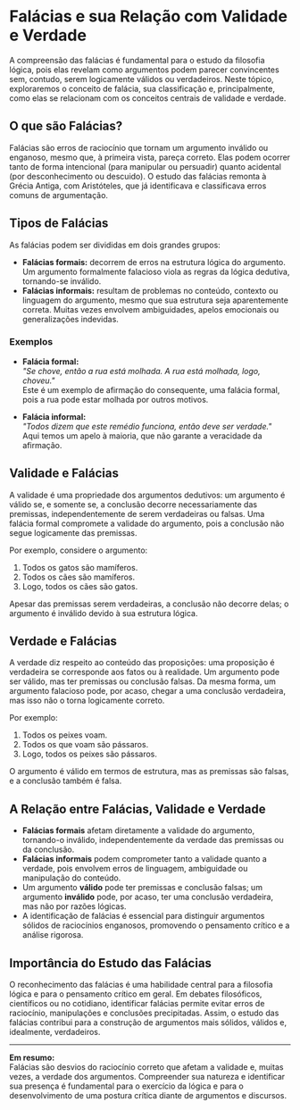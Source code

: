 # Falácias e sua Relação com Validade e Verdade

A compreensão das falácias é fundamental para o estudo da filosofia lógica, pois elas revelam como argumentos podem parecer convincentes sem, contudo, serem logicamente válidos ou verdadeiros. Neste tópico, exploraremos o conceito de falácia, sua classificação e, principalmente, como elas se relacionam com os conceitos centrais de validade e verdade.

## O que são Falácias?

Falácias são erros de raciocínio que tornam um argumento inválido ou enganoso, mesmo que, à primeira vista, pareça correto. Elas podem ocorrer tanto de forma intencional (para manipular ou persuadir) quanto acidental (por desconhecimento ou descuido). O estudo das falácias remonta à Grécia Antiga, com Aristóteles, que já identificava e classificava erros comuns de argumentação.

## Tipos de Falácias

As falácias podem ser divididas em dois grandes grupos:

- **Falácias formais:** decorrem de erros na estrutura lógica do argumento. Um argumento formalmente falacioso viola as regras da lógica dedutiva, tornando-se inválido.
- **Falácias informais:** resultam de problemas no conteúdo, contexto ou linguagem do argumento, mesmo que sua estrutura seja aparentemente correta. Muitas vezes envolvem ambiguidades, apelos emocionais ou generalizações indevidas.

### Exemplos

- **Falácia formal:**  
  _"Se chove, então a rua está molhada. A rua está molhada, logo, choveu."_  
  Este é um exemplo de afirmação do consequente, uma falácia formal, pois a rua pode estar molhada por outros motivos.

- **Falácia informal:**  
  _"Todos dizem que este remédio funciona, então deve ser verdade."_  
  Aqui temos um apelo à maioria, que não garante a veracidade da afirmação.

## Validade e Falácias

A validade é uma propriedade dos argumentos dedutivos: um argumento é válido se, e somente se, a conclusão decorre necessariamente das premissas, independentemente de serem verdadeiras ou falsas. Uma falácia formal compromete a validade do argumento, pois a conclusão não segue logicamente das premissas.

Por exemplo, considere o argumento:

1. Todos os gatos são mamíferos.  
2. Todos os cães são mamíferos.  
3. Logo, todos os cães são gatos.

Apesar das premissas serem verdadeiras, a conclusão não decorre delas; o argumento é inválido devido à sua estrutura lógica.

## Verdade e Falácias

A verdade diz respeito ao conteúdo das proposições: uma proposição é verdadeira se corresponde aos fatos ou à realidade. Um argumento pode ser válido, mas ter premissas ou conclusão falsas. Da mesma forma, um argumento falacioso pode, por acaso, chegar a uma conclusão verdadeira, mas isso não o torna logicamente correto.

Por exemplo:

1. Todos os peixes voam.  
2. Todos os que voam são pássaros.  
3. Logo, todos os peixes são pássaros.

O argumento é válido em termos de estrutura, mas as premissas são falsas, e a conclusão também é falsa.

## A Relação entre Falácias, Validade e Verdade

- **Falácias formais** afetam diretamente a validade do argumento, tornando-o inválido, independentemente da verdade das premissas ou da conclusão.
- **Falácias informais** podem comprometer tanto a validade quanto a verdade, pois envolvem erros de linguagem, ambiguidade ou manipulação do conteúdo.
- Um argumento **válido** pode ter premissas e conclusão falsas; um argumento **inválido** pode, por acaso, ter uma conclusão verdadeira, mas não por razões lógicas.
- A identificação de falácias é essencial para distinguir argumentos sólidos de raciocínios enganosos, promovendo o pensamento crítico e a análise rigorosa.

## Importância do Estudo das Falácias

O reconhecimento das falácias é uma habilidade central para a filosofia lógica e para o pensamento crítico em geral. Em debates filosóficos, científicos ou no cotidiano, identificar falácias permite evitar erros de raciocínio, manipulações e conclusões precipitadas. Assim, o estudo das falácias contribui para a construção de argumentos mais sólidos, válidos e, idealmente, verdadeiros.

---

**Em resumo:**  
Falácias são desvios do raciocínio correto que afetam a validade e, muitas vezes, a verdade dos argumentos. Compreender sua natureza e identificar sua presença é fundamental para o exercício da lógica e para o desenvolvimento de uma postura crítica diante de argumentos e discursos.